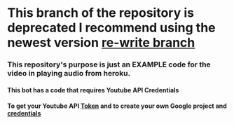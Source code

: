 # This branch of the repository is deprecated I recommend using the newest version [re-write branch](https://github.com/CharmingMother/kurusaki_voice/tree/re-write(master))
### This repository's purpose is just an EXAMPLE code for the video in playing audio from heroku. 
#### This bot has a code that requires Youtube API Credentials
#### To get your Youtube API [Token](https://developers.google.com/youtube/v3/getting-started) and to create your own Google project and [credentials](https://console.cloud.google.com)